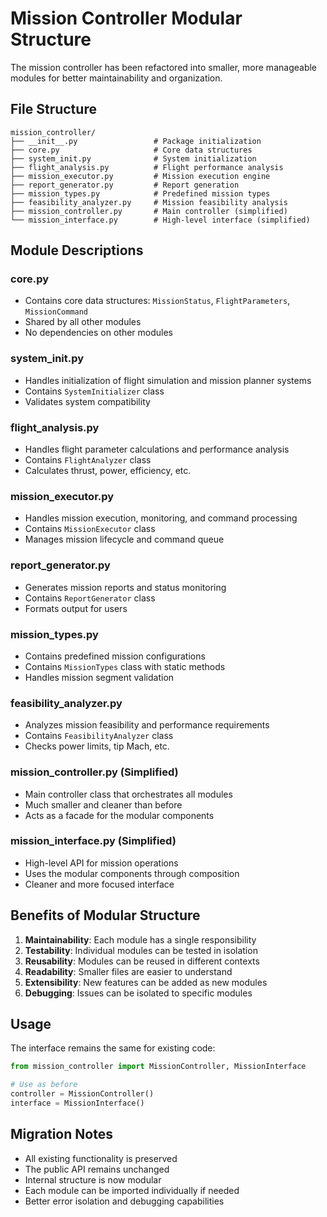 # Mission Controller Modular Structure

The mission controller has been refactored into smaller, more manageable modules for better maintainability and organization.

## File Structure

```
mission_controller/
├── __init__.py                 # Package initialization
├── core.py                     # Core data structures
├── system_init.py              # System initialization
├── flight_analysis.py          # Flight performance analysis
├── mission_executor.py         # Mission execution engine
├── report_generator.py         # Report generation
├── mission_types.py            # Predefined mission types
├── feasibility_analyzer.py     # Mission feasibility analysis
├── mission_controller.py       # Main controller (simplified)
└── mission_interface.py        # High-level interface (simplified)
```

## Module Descriptions

### core.py
- Contains core data structures: `MissionStatus`, `FlightParameters`, `MissionCommand`
- Shared by all other modules
- No dependencies on other modules

### system_init.py
- Handles initialization of flight simulation and mission planner systems
- Contains `SystemInitializer` class
- Validates system compatibility

### flight_analysis.py
- Handles flight parameter calculations and performance analysis
- Contains `FlightAnalyzer` class
- Calculates thrust, power, efficiency, etc.

### mission_executor.py
- Handles mission execution, monitoring, and command processing
- Contains `MissionExecutor` class
- Manages mission lifecycle and command queue

### report_generator.py
- Generates mission reports and status monitoring
- Contains `ReportGenerator` class
- Formats output for users

### mission_types.py
- Contains predefined mission configurations
- Contains `MissionTypes` class with static methods
- Handles mission segment validation

### feasibility_analyzer.py
- Analyzes mission feasibility and performance requirements
- Contains `FeasibilityAnalyzer` class
- Checks power limits, tip Mach, etc.

### mission_controller.py (Simplified)
- Main controller class that orchestrates all modules
- Much smaller and cleaner than before
- Acts as a facade for the modular components

### mission_interface.py (Simplified)
- High-level API for mission operations
- Uses the modular components through composition
- Cleaner and more focused interface

## Benefits of Modular Structure

1. **Maintainability**: Each module has a single responsibility
2. **Testability**: Individual modules can be tested in isolation
3. **Reusability**: Modules can be reused in different contexts
4. **Readability**: Smaller files are easier to understand
5. **Extensibility**: New features can be added as new modules
6. **Debugging**: Issues can be isolated to specific modules

## Usage

The interface remains the same for existing code:

```python
from mission_controller import MissionController, MissionInterface

# Use as before
controller = MissionController()
interface = MissionInterface()
```

## Migration Notes

- All existing functionality is preserved
- The public API remains unchanged
- Internal structure is now modular
- Each module can be imported individually if needed
- Better error isolation and debugging capabilities